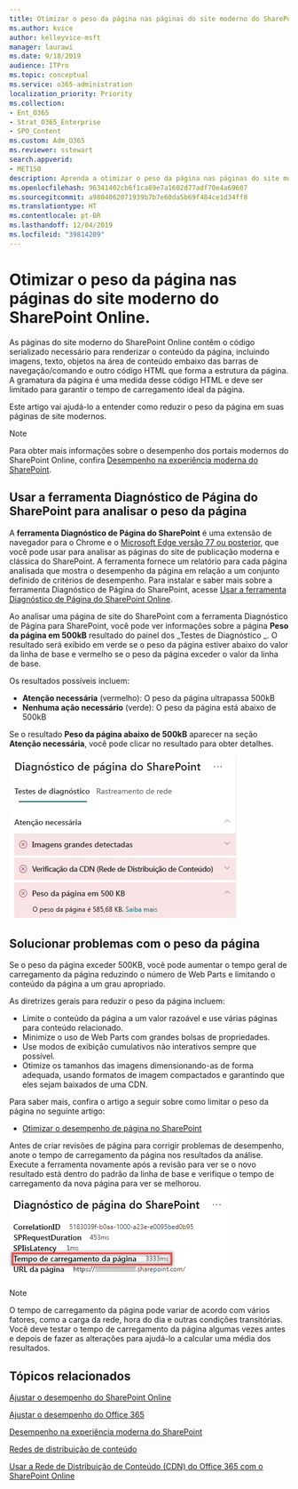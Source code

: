 ```yaml
---
title: Otimizar o peso da página nas páginas do site moderno do SharePoint Online.
ms.author: kvice
author: kelleyvice-msft
manager: laurawi
ms.date: 9/18/2019
audience: ITPro
ms.topic: conceptual
ms.service: o365-administration
localization_priority: Priority
ms.collection:
- Ent_O365
- Strat_O365_Enterprise
- SPO_Content
ms.custom: Adm_O365
ms.reviewer: sstewart
search.appverid:
- MET150
description: Aprenda a otimizar o peso da página nas páginas do site moderno do SharePoint Online.
ms.openlocfilehash: 96341402cb6f1ca89e7a1602d77adf70e4a69607
ms.sourcegitcommit: a9804062071939b7b7e60da5b69f484ce1d34ff8
ms.translationtype: HT
ms.contentlocale: pt-BR
ms.lasthandoff: 12/04/2019
ms.locfileid: "39814209"
---
```

# <a name="optimize-page-weight-in-sharepoint-online-modern-site-pages"></a>Otimizar o peso da página nas páginas do site moderno do SharePoint Online.

As páginas do site moderno do SharePoint Online contêm o código serializado necessário para renderizar o conteúdo da página, incluindo imagens, texto, objetos na área de conteúdo embaixo das barras de navegação/comando e outro código HTML que forma a estrutura da página. A gramatura da página é uma medida desse código HTML e deve ser limitado para garantir o tempo de carregamento ideal da página.

Este artigo vai ajudá-lo a entender como reduzir o peso da página em suas páginas de site modernos.

>[!NOTE]
>Para obter mais informações sobre o desempenho dos portais modernos do SharePoint Online, confira [Desempenho na experiência moderna do SharePoint](https://docs.microsoft.com/sharepoint/modern-experience-performance).

## <a name="use-the-page-diagnostics-for-sharepoint-tool-to-analyze-page-weight"></a>Usar a ferramenta Diagnóstico de Página do SharePoint para analisar o peso da página

A **ferramenta Diagnóstico de Página do SharePoint** é uma extensão de navegador para o Chrome e o [Microsoft Edge versão 77 ou posterior](https://www.microsoftedgeinsider.com/download?form=MI13E8&OCID=MI13E8), que você pode usar para analisar as páginas do site de publicação moderna e clássica do SharePoint. A ferramenta fornece um relatório para cada página analisada que mostra o desempenho da página em relação a um conjunto definido de critérios de desempenho. Para instalar e saber mais sobre a ferramenta Diagnóstico de Página do SharePoint, acesse [Usar a ferramenta Diagnóstico de Página do SharePoint Online](page-diagnostics-for-spo.md).

Ao analisar uma página de site do SharePoint com a ferramenta Diagnóstico de Página para SharePoint, você pode ver informações sobre a página **Peso da página em 500kB** resultado do painel dos _Testes de Diagnóstico _. O resultado será exibido em verde se o peso da página estiver abaixo do valor da linha de base e vermelho se o peso da página exceder o valor da linha de base.

Os resultados possíveis incluem:

- **Atenção necessária** (vermelho): O peso da página ultrapassa 500kB
- **Nenhuma ação necessário** (verde): O peso da página está abaixo de 500kB

Se o resultado **Peso da página abaixo de 500kB** aparecer na seção **Atenção necessária**, você pode clicar no resultado para obter detalhes.

![Solicitações para resultados do SharePoint](media/modern-portal-optimization/pagediag-page-weight.png)

## <a name="remediate-page-weight-issues"></a>Solucionar problemas com o peso da página

Se o peso da página exceder 500KB, você pode aumentar o tempo geral de carregamento da página reduzindo o número de Web Parts e limitando o conteúdo da página a um grau apropriado.

As diretrizes gerais para reduzir o peso da página incluem:

- Limite o conteúdo da página a um valor razoável e use várias páginas para conteúdo relacionado.
- Minimize o uso de Web Parts com grandes bolsas de propriedades.
- Use modos de exibição cumulativos não interativos sempre que possível.
- Otimize os tamanhos das imagens dimensionando-as de forma adequada, usando formatos de imagem compactados e garantindo que eles sejam baixados de uma CDN.

Para saber mais, confira o artigo a seguir sobre como limitar o peso da página no seguinte artigo:

- [Otimizar o desempenho de página no SharePoint](https://docs.microsoft.com/sharepoint/dev/general-development/optimize-page-performance-in-sharepoint)

Antes de criar revisões de página para corrigir problemas de desempenho, anote o tempo de carregamento da página nos resultados da análise. Execute a ferramenta novamente após a revisão para ver se o novo resultado está dentro do padrão da linha de base e verifique o tempo de carregamento da nova página para ver se melhorou.

![Resultados do tempo de carregamento da página](media/modern-portal-optimization/pagediag-page-load-time.png)

>[!NOTE]
>O tempo de carregamento da página pode variar de acordo com vários fatores, como a carga da rede, hora do dia e outras condições transitórias. Você deve testar o tempo de carregamento da página algumas vezes antes e depois de fazer as alterações para ajudá-lo a calcular uma média dos resultados.

## <a name="related-topics"></a>Tópicos relacionados

[Ajustar o desempenho do SharePoint Online](tune-sharepoint-online-performance.md)

[Ajustar o desempenho do Office 365](tune-office-365-performance.md)

[Desempenho na experiência moderna do SharePoint](https://docs.microsoft.com/sharepoint/modern-experience-performance)

[Redes de distribuição de conteúdo](content-delivery-networks.md)

[Usar a Rede de Distribuição de Conteúdo (CDN) do Office 365 com o SharePoint Online](use-office-365-cdn-with-spo.md)
